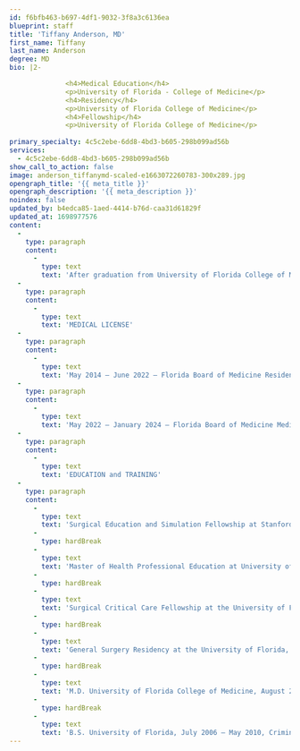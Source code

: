 ```yaml
---
id: f6bfb463-b697-4df1-9032-3f8a3c6136ea
blueprint: staff
title: 'Tiffany Anderson, MD'
first_name: Tiffany
last_name: Anderson
degree: MD
bio: |2-

              <h4>Medical Education</h4>
              <p>University of Florida - College of Medicine</p>
              <h4>Residency</h4>
              <p>University of Florida College of Medicine</p>
              <h4>Fellowship</h4>
              <p>University of Florida College of Medicine</p>
          
primary_specialty: 4c5c2ebe-6dd8-4bd3-b605-298b099ad56b
services:
  - 4c5c2ebe-6dd8-4bd3-b605-298b099ad56b
show_call_to_action: false
image: anderson_tiffanymd-scaled-e1663072260783-300x289.jpg
opengraph_title: '{{ meta_title }}'
opengraph_description: '{{ meta_description }}'
noindex: false
updated_by: b4edca85-1aed-4414-b76d-caa31d61829f
updated_at: 1698977576
content:
  -
    type: paragraph
    content:
      -
        type: text
        text: 'After graduation from University of Florida College of Medicine in Gainesville, Fla., Anderson went on to complete her general surgery residency at University of Florida. She then completed a fellowship in surgical critical care at UF before earning her Master of Health Professional Education (MHPE) at University of Chicago in Chicago, Ill. Following that, she completed a second fellowship in surgical education and simulation at Stanford University, Stanford, Calif.,. Anderson has received additional training in surgical skills for exposure in trauma.'
  -
    type: paragraph
    content:
      -
        type: text
        text: 'MEDICAL LICENSE'
  -
    type: paragraph
    content:
      -
        type: text
        text: 'May 2014 – June 2022 – Florida Board of Medicine Resident Training License'
  -
    type: paragraph
    content:
      -
        type: text
        text: 'May 2022 – January 2024 – Florida Board of Medicine Medical License'
  -
    type: paragraph
    content:
      -
        type: text
        text: 'EDUCATION and TRAINING'
  -
    type: paragraph
    content:
      -
        type: text
        text: 'Surgical Education and Simulation Fellowship at Stanford University – July 2018 – June 2020'
      -
        type: hardBreak
      -
        type: text
        text: 'Master of Health Professional Education at University of Chicago – July 2018 – June 2020'
      -
        type: hardBreak
      -
        type: text
        text: 'Surgical Critical Care Fellowship at the University of Florida, July 2017 – June 2018'
      -
        type: hardBreak
      -
        type: text
        text: 'General Surgery Residency at the University of Florida, July 2014 – June 2022'
      -
        type: hardBreak
      -
        type: text
        text: 'M.D. University of Florida College of Medicine, August 2010 – June 2014'
      -
        type: hardBreak
      -
        type: text
        text: 'B.S. University of Florida, July 2006 – May 2010, Criminological, minor in Classical Studies'
---
```

